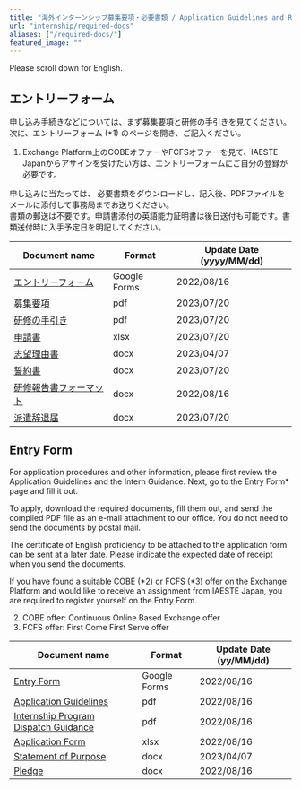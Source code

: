 ```yaml
---
title: "海外インターンシップ募集要項・必要書類 / Application Guidelines and Required Documents for Overseas Internships"
url: "internship/required-docs"
aliases: ["/required-docs/"]
featured_image: ""
---
```


Please scroll down for English.

## エントリーフォーム

申し込み手続きなどについては、まず募集要項と研修の手引きを見てください。  
次に、エントリーフォーム (*1) のページを開き、ご記入ください。

1. Exchange Platform上のCOBEオファーやFCFSオファーを見て、IAESTE Japanからアサインを受けたい方は、エントリーフォームにご自分の登録が必要です。

申し込みに当たっては、 必要書類をダウンロードし、記入後、PDFファイルをメールに添付して事務局までお送りください。  
書類の郵送は不要です。申請書添付の英語能力証明書は後日送付も可能です。書類送付時に入手予定日を明記してください。

| Document name | Format | Update Date (yyyy/MM/dd) |
| ------------- | ------ | ------------------------ |
| [エントリーフォーム](https://docs.google.com/forms/d/e/1FAIpQLSdO6-HHW3G9rJYS2iweHsTidvdFs9IPtsPqyyTbE97s0381BA/viewform) | Google Forms | 2022/08/16 |
| [募集要項](https://github.com/iaeste-japan/www/blob/Miwashotaro-patch-1/hugo/static/files/internship/required-docs/application-guidelines-fy2024-ja-v20230720.pdf) | pdf | 2023/07/20 |
| [研修の手引き](https://github.com/iaeste-japan/www/blob/Miwashotaro-patch-1/hugo/static/files/internship/required-docs/internship-dispatch-guidance-fy2024-ja-v20230720..pdf) | pdf | 2023/07/20 |
| [申請書](https://github.com/iaeste-japan/www/blob/Miwashotaro-patch-1/hugo/static/files/internship/required-docs/application-form-fy2024-ja-v2023720.xlsx)  | xlsx | 2023/07/20 |
| [志望理由書](https://github.com/iaeste-japan/www/blob/Miwashotaro-patch-1/hugo/static/files/internship/required-docs/statement-of-purpose-v20230407.docx)  | docx | 2023/04/07 |
| [誓約書](https://github.com/iaeste-japan/www/blob/Miwashotaro-patch-1/hugo/static/files/internship/required-docs/pledge-ja-v20220816.docx)       | docx | 2023/07/20 |
| [研修報告書フォーマット](https://github.com/iaeste-japan/www/blob/Miwashotaro-patch-1/hugo/static/files/internship/required-docs/training-report-format-v20220816.docx)   | docx | 2022/08/16 |
| [派遣辞退届](https://github.com/iaeste-japan/www/blob/Miwashotaro-patch-1/hugo/static/files/internship/required-docs/withdrawal-notice-ja-v2023.doc) | docx | 2023/07/20 |

## Entry Form

For application procedures and other information, please first review the Application Guidelines and the Intern Guidance. Next, go to the Entry Form* page and fill it out.

To apply, download the required documents, fill them out, and send the compiled PDF file as an e-mail attachment to our office. You do not need to send the documents by postal mail.

The certificate of English proficiency to be attached to the application form can be sent at a later date. Please indicate the expected date of receipt when you send the documents.

If you have found a suitable COBE (*2) or FCFS (*3) offer on the Exchange Platform and would like to receive an assignment from IAESTE Japan, you are required to register yourself on the Entry Form.

2. COBE offer: Continuous Online Based Exchange offer  
3. FCFS offer: First Come First Serve offer

| Document name | Format | Update Date (yy/MM/dd) |
|---------------|--------|-----------------------|
| [Entry Form](https://docs.google.com/forms/d/e/1FAIpQLSdO6-HHW3G9rJYS2iweHsTidvdFs9IPtsPqyyTbE97s0381BA/viewform) | Google Forms | 2022/08/16 |
| [Application Guidelines](/files/internship/required-docs/application-guidelines-fy2023-en-v20220816.pdf) | pdf  | 2022/08/16 |
| [Internship Program Dispatch Guidance](/files/internship/required-docs/internship-dispatch-guidance-fy2023-en-v20220816.pdf)  | pdf  | 2022/08/16 |
| [Application Form](/files/internship/required-docs/application-form-fy2023-v20220816.xlsx)               | xlsx | 2022/08/16 |
| [Statement of Purpose](/files/internship/required-docs/statement-of-purpose-v20230407.docx)              | docx | 2023/04/07 |
| [Pledge](/files/internship/required-docs/pledge-en-v20220816.docx)                                       | docx | 2022/08/16 |
